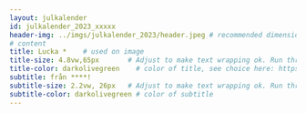 ```yaml
---
layout: julkalender
id: julkalender_2023_xxxxx
header-img: ../imgs/julkalender_2023/header.jpeg # recommended dimensions: 2732x668px but other aspect ratios should also be fine.
# content
title: Lucka *    # used on image
title-size: 4.8vw,65px       # Adjust to make text wrapping ok. Run through min(), e.g.: min(7vw,30px)
title-color: darkolivegreen    # color of title, see choice here: https://developer.mozilla.org/en-US/docs/Web/CSS/named-color 
subtitle: från ****! 
subtitle-size: 2.2vw, 26px   # Adjust to make text wrapping ok. Run through min(), e.g.: min(7vw,30px)
subtitle-color: darkolivegreen # color of subtitle
---
```


<!-- 
{% for obj in site.data.julkalender %}
  {% if obj.id == targetId %}
    {% if obj.available == true %}
      The item is available!
    {% else %}
      Du havar ej tillåtelse att tjuvkika!
    {% endif %}
  {% endif %}
{% endfor %} -->